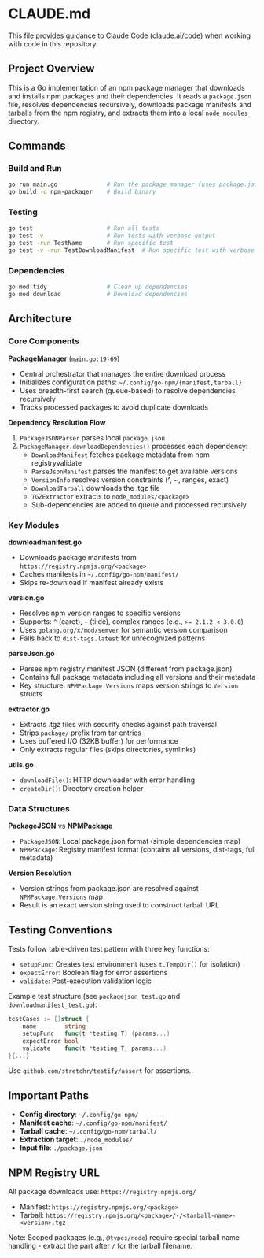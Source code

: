 # CLAUDE.md

This file provides guidance to Claude Code (claude.ai/code) when working with code in this repository.

## Project Overview

This is a Go implementation of an npm package manager that downloads and installs npm packages and their dependencies. It reads a `package.json` file, resolves dependencies recursively, downloads package manifests and tarballs from the npm registry, and extracts them into a local `node_modules` directory.

## Commands

### Build and Run
```bash
go run main.go              # Run the package manager (uses package.json in current directory)
go build -o npm-packager    # Build binary
```

### Testing
```bash
go test                     # Run all tests
go test -v                  # Run tests with verbose output
go test -run TestName       # Run specific test
go test -v -run TestDownloadManifest  # Run specific test with verbose output
```

### Dependencies
```bash
go mod tidy                 # Clean up dependencies
go mod download             # Download dependencies
```

## Architecture

### Core Components

**PackageManager** (`main.go:19-69`)
- Central orchestrator that manages the entire download process
- Initializes configuration paths: `~/.config/go-npm/{manifest,tarball}`
- Uses breadth-first search (queue-based) to resolve dependencies recursively
- Tracks processed packages to avoid duplicate downloads

**Dependency Resolution Flow**
1. `PackageJSONParser` parses local `package.json`
2. `PackageManager.downloadDependencies()` processes each dependency:
   - `DownloadManifest` fetches package metadata from npm registryvalidate
   - `ParseJsonManifest` parses the manifest to get available versions
   - `VersionInfo` resolves version constraints (^, ~, ranges, exact)
   - `DownloadTarball` downloads the .tgz file
   - `TGZExtractor` extracts to `node_modules/<package>`
   - Sub-dependencies are added to queue and processed recursively

### Key Modules

**downloadmanifest.go**
- Downloads package manifests from `https://registry.npmjs.org/<package>`
- Caches manifests in `~/.config/go-npm/manifest/`
- Skips re-download if manifest already exists

**version.go**
- Resolves npm version ranges to specific versions
- Supports: `^` (caret), `~` (tilde), complex ranges (e.g., `>= 2.1.2 < 3.0.0`)
- Uses `golang.org/x/mod/semver` for semantic version comparison
- Falls back to `dist-tags.latest` for unrecognized patterns

**parseJson.go**
- Parses npm registry manifest JSON (different from package.json)
- Contains full package metadata including all versions and their metadata
- Key structure: `NPMPackage.Versions` maps version strings to `Version` structs

**extractor.go**
- Extracts .tgz files with security checks against path traversal
- Strips `package/` prefix from tar entries
- Uses buffered I/O (32KB buffer) for performance
- Only extracts regular files (skips directories, symlinks)

**utils.go**
- `downloadFile()`: HTTP downloader with error handling
- `createDir()`: Directory creation helper

### Data Structures

**PackageJSON** vs **NPMPackage**
- `PackageJSON`: Local package.json format (simple dependencies map)
- `NPMPackage`: Registry manifest format (contains all versions, dist-tags, full metadata)

**Version Resolution**
- Version strings from package.json are resolved against `NPMPackage.Versions` map
- Result is an exact version string used to construct tarball URL

## Testing Conventions

Tests follow table-driven test pattern with three key functions:
- `setupFunc`: Creates test environment (uses `t.TempDir()` for isolation)
- `expectError`: Boolean flag for error assertions
- `validate`: Post-execution validation logic

Example test structure (see `packagejson_test.go` and `downloadmanifest_test.go`):
```go
testCases := []struct {
    name        string
    setupFunc   func(t *testing.T) (params...)
    expectError bool
    validate    func(t *testing.T, params...)
}{...}
```

Use `github.com/stretchr/testify/assert` for assertions.

## Important Paths

- **Config directory**: `~/.config/go-npm/`
- **Manifest cache**: `~/.config/go-npm/manifest/`
- **Tarball cache**: `~/.config/go-npm/tarball/`
- **Extraction target**: `./node_modules/`
- **Input file**: `./package.json`

## NPM Registry URL

All package downloads use: `https://registry.npmjs.org/`
- Manifest: `https://registry.npmjs.org/<package>`
- Tarball: `https://registry.npmjs.org/<package>/-/<tarball-name>-<version>.tgz`

Note: Scoped packages (e.g., `@types/node`) require special tarball name handling - extract the part after `/` for the tarball filename.